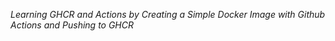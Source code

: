 *Learning GHCR and Actions by Creating a Simple Docker Image with Github Actions and Pushing to GHCR*